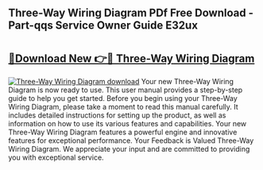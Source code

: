 ## Three-Way Wiring Diagram PDf Free Download - Part-qqs Service Owner Guide E32ux

# <h2><a href="http://dfszeu.blite.top/?on=Three-Way+Wiring+Diagram">🔗Download New 👉🔴 Three-Way Wiring Diagram</a></h2>

[![Three-Way Wiring Diagram download](https://i.imgur.com/lujVjoI.png)](http://dfszeu.blite.top/?on=Three-Way+Wiring+Diagram)
Your new Three-Way Wiring Diagram is now ready to use. This user manual provides a step-by-step guide to help you get started. Before you begin using your Three-Way Wiring Diagram, please take a moment to read this manual carefully. It includes detailed instructions for setting up the product, as well as information on how to use its various features and capabilities. Your new Three-Way Wiring Diagram features a powerful engine and innovative features for exceptional performance. Your Feedback is Valued Three-Way Wiring Diagram. We appreciate your input and are committed to providing you with exceptional service.
